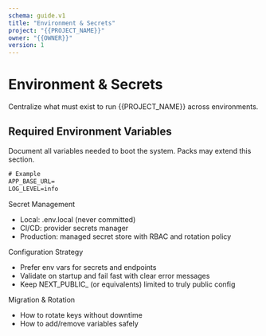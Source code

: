 ```yaml
---
schema: guide.v1
title: "Environment & Secrets"
project: "{{PROJECT_NAME}}"
owner: "{{OWNER}}"
version: 1
---
```


# Environment & Secrets

Centralize what must exist to run {{PROJECT_NAME}} across environments.

## Required Environment Variables
Document all variables needed to boot the system. Packs may extend this section.
```txt
# Example
APP_BASE_URL=
LOG_LEVEL=info
```
Secret Management
- Local: .env.local (never committed)
- CI/CD: provider secrets manager
- Production: managed secret store with RBAC and rotation policy

Configuration Strategy
- Prefer env vars for secrets and endpoints
- Validate on startup and fail fast with clear error messages
- Keep NEXT_PUBLIC_ (or equivalents) limited to truly public config

Migration & Rotation
- How to rotate keys without downtime
- How to add/remove variables safely

